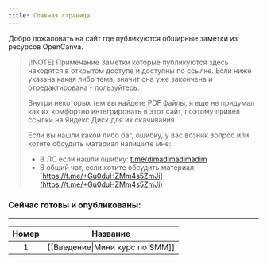 ```yaml
---
title: Главная страница
---
```

Добро пожаловать на сайт где публикуются обширные заметки из ресурсов OpenCanva.


> [!NOTE] Примечание
> Заметки которые публикуются здесь находятся в открытом доступе и доступны по ссылке. Если ниже указана какая либо тема, значит она уже закончена и отредактирована - пользуйтесь.
> 
> Внутри некоторых тем вы найдете PDF файлы, я еще не придумал как их комфортно интегрировать в этот сайт, поэтому привел ссылки на Яндекс.Диск для их скачивания.
> 
> Если вы нашли какой либо баг, ошибку, у вас возник вопрос или хотите обсудить материал напишите мне:
> 
> - В ЛС если нашли ошибку: [t.me/dimadimadimadim](t.me/dimadimadimadim)
> - В общий чат, если хотите обсудить материал: [https://t.me/+Gu0duHZMm4s5ZmJi](https://t.me/+Gu0duHZMm4s5ZmJi)


### Сейчас готовы и опубликованы:

<hr>

| Номер              | Название                       |
| ------------------ | ------------------------------ |
| <center>1</center> | [[Введение\|Мини курс по SMM]] |
